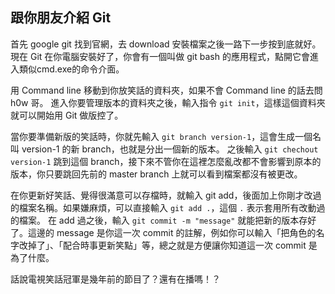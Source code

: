 ## 跟你朋友介紹 Git

首先 google git 找到官網，去 download 安裝檔案之後一路下一步按到底就好。
現在 Git 在你電腦安裝好了，你會有一個叫做 git bash 的應用程式，點開它會進入類似cmd.exe的命令介面。

用 Command line 移動到你放笑話的資料夾，如果不會 Command line 的話去問 h0w 哥。
進入你要管理版本的資料夾之後，輸入指令 `git init`，這樣這個資料夾就可以開始用 Git 做版控了。

當你要準備新版的笑話時，你就先輸入 `git branch version-1`，這會生成一個名叫 version-1 的新 branch，也就是分出一個新的版本。
之後輸入 `git chechout version-1` 跳到這個 branch，接下來不管你在這裡怎麼亂改都不會影響到原本的版本，你只要跳回先前的 master branch 上就可以看到檔案都沒有被更改。

在你更新好笑話、覺得很滿意可以存檔時，就輸入 git add，後面加上你剛才改過的檔案名稱。如果嫌麻煩，可以直接輸入 `git add .`，這個 `.` 表示套用所有改動過的檔案。
在 add 過之後，輸入 `git commit -m "message"` 就能把新的版本存好了。這邊的 message 是你這一次 commit 的註解，例如你可以輸入「把角色的名字改掉了」、「配合時事更新笑點」等，總之就是方便讓你知道這一次 commit 是為了什麼。

話說電視笑話冠軍是幾年前的節目了？還有在播嗎！？
